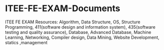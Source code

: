 # ITEE-FE-EXAM-Documents
ITEE FE EXAM Resources: Algorithm, Data Structure, OS, Structure Programming, 411(software design and information system), 435(software testing and quality assurance), Database, Advanced Database, Machine Learning, Networking, Compiler design, Data Mining, Website Development, statics ,management
